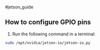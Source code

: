 #jetson_guide
## How to configure GPIO pins
1. Run the following command in a terminal:

```bash
sudo /opt/nvidia/jetson-io/jetson-io.py

